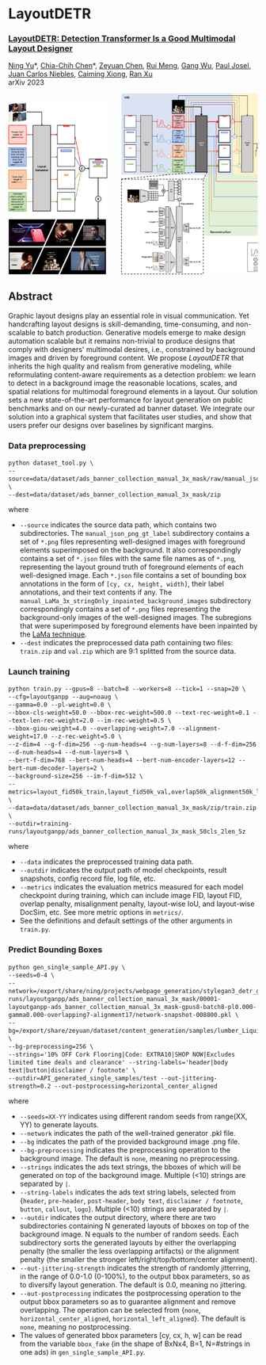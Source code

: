 # LayoutDETR

### [LayoutDETR: Detection Transformer Is a Good Multimodal Layout Designer](https://arxiv.org/pdf/2212.09877.pdf)
[Ning Yu](https://ningyu1991.github.io/)\*, [Chia-Chih Chen](https://scholar.google.com/citations?user=0Hr1SOUAAAAJ&hl=en)\*, [Zeyuan Chen](https://www.linkedin.com/in/zeyuan-chen-0253b6141/), [Rui Meng](http://memray.me/), [Gang Wu](https://www.linkedin.com/in/whoisgang/), [Paul Josel](https://www.linkedin.com/in/paul-josel/), [Juan Carlos Niebles](http://www.niebles.net/), [Caiming Xiong](http://cmxiong.com/), [Ran Xu](https://www.linkedin.com/in/ran-x-a2765924/)<br>
arXiv 2023

<pre><img src='fig/teaser.png' width=200>	<img src='fig/framework_architecture.png' width=400></pre>

## Abstract
Graphic layout designs play an essential role in visual communication. Yet handcrafting layout designs is skill-demanding, time-consuming, and non-scalable to batch production. Generative models emerge to make design automation scalable but it remains non-trivial to produce designs that comply with designers' multimodal desires, i.e., constrained by background images and driven by foreground content. We propose *LayoutDETR* that inherits the high quality and realism from generative modeling, while reformulating content-aware requirements as a detection problem: we learn to detect in a background image the reasonable locations, scales, and spatial relations for multimodal foreground elements in a layout. Our solution sets a new state-of-the-art performance for layout generation on public benchmarks and on our newly-curated ad banner dataset. We integrate our solution into a graphical system that facilitates user studies, and show that users prefer our designs over baselines by significant margins.

### Data preprocessing
```
python dataset_tool.py \
--source=data/dataset/ads_banner_collection_manual_3x_mask/raw/manual_json_png_gt_label \
--dest=data/dataset/ads_banner_collection_manual_3x_mask/zip
```
where
- `--source` indicates the source data path, which contains two subdirectories. The `manual_json_png_gt_label` subdirectory contains a set of `*.png` files representing well-designed images with foreground elements superimposed on the background. It also correspondingly contains a set of `*.json` files with the same file names as of `*.png`, representing the layout ground truth of foreground elements of each well-designed image. Each `*.json` file contains a set of bounding box annotations in the form of `[cy, cx, height, width]`, their label annotations, and their text contents if any. The `manual_LaMa_3x_stringOnly_inpainted_background_images` subdirectory correspondingly contains a set of `*.png` files representing the background-only images of the well-designed images. The subregions that were superimposed by foreground elements have been inpainted by the [LaMa technique](https://github.com/saic-mdal/lama).
- `--dest` indicates the preprocessed data path containing two files: `train.zip` and `val.zip` which are 9:1 splitted from the source data.

### Launch training
```
python train.py --gpus=8 --batch=8 --workers=8 --tick=1 --snap=20 \
--cfg=layoutganpp --aug=noaug \
--gamma=0.0 --pl-weight=0.0 \
--bbox-cls-weight=50.0 --bbox-rec-weight=500.0 --text-rec-weight=0.1 --text-len-rec-weight=2.0 --im-rec-weight=0.5 \
--bbox-giou-weight=4.0 --overlapping-weight=7.0 --alignment-weight=17.0 --z-rec-weight=5.0 \
--z-dim=4 --g-f-dim=256 --g-num-heads=4 --g-num-layers=8 --d-f-dim=256 --d-num-heads=4 --d-num-layers=8 \
--bert-f-dim=768 --bert-num-heads=4 --bert-num-encoder-layers=12 --bert-num-decoder-layers=2 \
--background-size=256 --im-f-dim=512 \
--metrics=layout_fid50k_train,layout_fid50k_val,overlap50k_alignment50k_layoutwise_iou50k_layoutwise_docsim50k_train,overlap50k_alignment50k_layoutwise_iou50k_layoutwise_docsim50k_val,fid50k_train,fid50k_val \
--data=data/dataset/ads_banner_collection_manual_3x_mask/zip/train.zip \
--outdir=training-runs/layoutganpp/ads_banner_collection_manual_3x_mask_50cls_2len_5z
```
where
- `--data` indicates the preprocessed training data path.
- `--outdir` indicates the output path of model checkpoints, result snapshots, config record file, log file, etc.
- `--metrics` indicates the evaluation metrics measured for each model checkpoint during training, which can include image FID, layout FID, overlap penalty, misalignment penalty, layout-wise IoU, and layout-wise DocSim, etc. See more metric options in `metrics/`.
- See the definitions and default settings of the other arguments in `train.py`.

### Predict Bounding Boxes
```
python gen_single_sample_API.py \
--seeds=0-4 \
--network=/export/share/ning/projects/webpage_generation/stylegan3_detr_genRec_uncondDis_fixedTextEncoder_unifiedNoise_textNoImageCond_backgroundCond_paddingImageInput_CNN_overlapping_alignment_losses_D_LM_D_visualDecoder/training-runs/layoutganpp/ads_banner_collection_manual_3x_mask/00001-layoutganpp-ads_banner_collection_manual_3x_mask-gpus8-batch8-pl0.000-gamma0.000-overlapping7-alignment17/network-snapshot-008800.pkl \
--bg=/export/share/zeyuan/dataset/content_generation/samples/lumber_Liquidators_living_room.jpg \
--bg-preprocessing=256 \
--strings='10% OFF Cork Flooring|Code: EXTRA10|SHOP NOW|Excludes limited time deals and clearance' --string-labels='header|body text|button|disclaimer / footnote' \
--outdir=API_generated_single_samples/test --out-jittering-strength=0.2 --out-postprocessing=horizontal_center_aligned
```
where
- `--seeds=XX-YY` indicates using different random seeds from range(XX, YY) to generate layouts.
- `--network` indicates the path of the well-trained generator .pkl file.
- `--bg` indicates the path of the provided background image .png file.
- `--bg-preprocessing` indicates the preprocessing operation to the background image. The default is `none`, meaning no preprocessing.
- `--strings` indicates the ads text strings, the bboxes of which will be generated on top of the background image. Multiple (<10) strings are separated by `|`.
- `--string-labels` indicates the ads text string labels, selected from {`header`, `pre-header`, `post-header`, `body text`, `disclaimer / footnote`, `button`, `callout`, `logo`}. Multiple (<10) strings are separated by `|`.
- `--outdir` indicates the output directory, where there are two subdirectories containing N generated layouts of bboxes on top of the background image. N equals to the number of random seeds. Each subdirectory sorts the generated layouts by either the overlapping penalty (the smaller the less overlapping artifacts) or the alignment penalty (the smaller the stronger left/right/top/bottom/center alignment).
- `--out-jittering-strength` indicates the strength of randomly jitterring, in the range of 0.0-1.0 (0-100%), to the output bbox parameters, so as to diversify layout generation. The default is 0.0, meaning no jittering.
- `--out-postprocessing` indicates the postprocessing operation to the output bbox parameters so as to guarantee alignment and remove overlapping. The operation can be selected from {`none`, `horizontal_center_aligned`, `horizontal_left_aligned`}. The default is `none`, meaning no postprocessing.
- The values of generated bbox parameters [cy, cx, h, w] can be read from the variable `bbox_fake` (in the shape of BxNx4, B=1, N=#strings in one ads) in `gen_single_sample_API.py`.